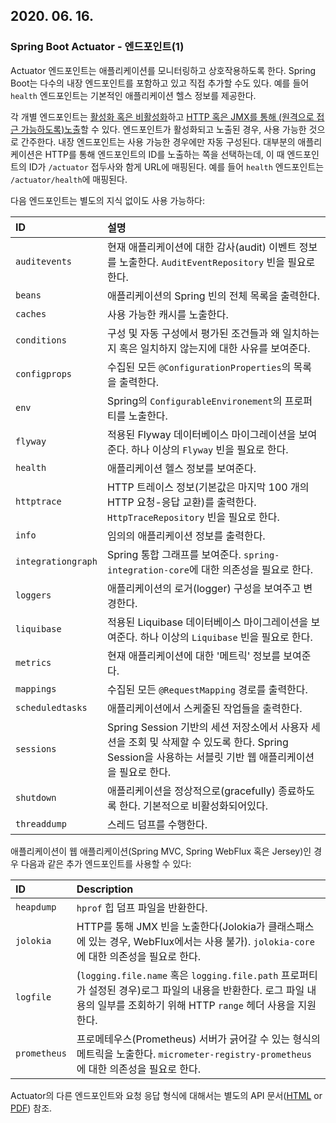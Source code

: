 ## 2020. 06. 16. 

### Spring Boot Actuator - 엔드포인트(1)

Actuator 엔드포인트는 애플리케이션를 모니터링하고 상호작용하도록 한다. Spring Boot는 다수의 내장 엔드포인트를 포함하고 있고 직접 추가할 수도 있다. 예를 들어 `health` 엔드포인트는 기본적인 애플리케이션 헬스 정보를 제공한다.

각 개별 엔드포인트는 [활성화 혹은 비활성화][endpoint-enabled-or-disabled]하고 [HTTP 혹은 JMX를 통해 (원격으로 접근 가능하도록)노출][endpoint-exposed-via-http-or-jmx]할 수 있다. 엔드포인트가 활성화되고 노출된 경우, 사용 가능한 것으로 간주한다. 내장 엔드포인트는 사용 가능한 경우에만 자동 구성된다. 대부분의 애플리케이션은 HTTP를 통해 엔드포인트의 ID를 노출하는 쪽을 선택하는데, 이 때 엔드포인트의 ID가 `/actuator` 접두사와 함게 URL에 매핑된다. 예를 들어 `health` 엔드포인트는 `/actuator/health`에 매핑된다.

다음 엔드포인트는 별도의 지식 없이도 사용 가능하다:

| ID                 | 설명                                                         |
| :----------------- | :----------------------------------------------------------- |
| `auditevents`      | 현재 애플리케이션에 대한 감사(audit) 이벤트 정보를 노출한다. `AuditEventRepository` 빈을 필요로 한다. |
| `beans`            | 애플리케이션의 Spring 빈의 전체 목록을 출력한다.             |
| `caches`           | 사용 가능한 캐시를 노출한다.                                 |
| `conditions`       | 구성 및 자동 구성에서 평가된 조건들과 왜 일치하는지 혹은 일치하지 않는지에 대한 사유를 보여준다. |
| `configprops`      | 수집된 모든 `@ConfigurationProperties`의 목록을 출력한다.    |
| `env`              | Spring의 `ConfigurableEnvironement`의 프로퍼티를 노출한다.   |
| `flyway`           | 적용된 Flyway 데이터베이스 마이그레이션을 보여준다. 하나 이상의 `Flyway` 빈을 필요로 한다. |
| `health`           | 애플리케이션 헬스 정보를 보여준다.                           |
| `httptrace`        | HTTP 트레이스 정보(기본값은 마지막 100 개의 HTTP 요청-응답 교환)를 출력한다. `HttpTraceRepository` 빈을 필요로 한다. |
| `info`             | 임의의 애플리케이션 정보를 출력한다.                         |
| `integrationgraph` | Spring 통합 그래프를 보여준다. `spring-integration-core`에 대한 의존성을 필요로 한다. |
| `loggers`          | 애플리케이션의 로거(logger) 구성을 보여주고 변경한다.        |
| `liquibase`        | 적용된 Liquibase 데이터베이스 마이그레이션을 보여준다. 하나 이상의 `Liquibase` 빈을 필요로 한다. |
| `metrics`          | 현재 애플리케이션에 대한 '메트릭' 정보를 보여준다.           |
| `mappings`         | 수집된 모든 `@RequestMapping` 경로를 출력한다.               |
| `scheduledtasks`   | 애플리케이션에서 스케줄된 작업들을 출력한다.                 |
| `sessions`         | Spring Session 기반의 세션 저장소에서 사용자 세션을 조회 및 삭제할 수 있도록 한다. Spring Session을 사용하는 서블릿 기반 웹 애플리케이션을 필요로 한다. |
| `shutdown`         | 애플리케이션을 정상적으로(gracefully) 종료하도록 한다. 기본적으로 비활성화되어있다. |
| `threaddump`       | 스레드 덤프를 수행한다.                                      |

애플리케이션이 웹 애플리케이션(Spring MVC, Spring WebFlux 혹은 Jersey)인 경우 다음과 같은 추가 엔드포인트를 사용할 수 있다:

| ID           | Description                                                  |
| :----------- | :----------------------------------------------------------- |
| `heapdump`   | `hprof` 힙 덤프 파일을 반환한다.                             |
| `jolokia`    | HTTP를 통해 JMX 빈을 노출한다(Jolokia가 클래스패스에 있는 경우, WebFlux에서는 사용 불가). `jolokia-core`에 대한 의존성을 필요로 한다. |
| `logfile`    | (`logging.file.name` 혹은 `logging.file.path` 프로퍼티가 설정된 경우)로그 파일의 내용을 반환한다. 로그 파일 내용의 일부를 조회하기 위해 HTTP `range` 헤더 사용을 지원한다. |
| `prometheus` | 프로메테우스(Prometheus) 서버가 긁어갈 수 있는 형식의 메트릭을 노출한다. `micrometer-registry-prometheus`에 대한 의존성을 필요로 한다. |

Actuator의 다른 엔드포인트와 요청 응답 형식에 대해서는 별도의 API 문서([HTML](https://docs.spring.io/spring-boot/docs/2.3.0.RELEASE/actuator-api/html/) or [PDF](https://docs.spring.io/spring-boot/docs/2.3.0.RELEASE/actuator-api/pdf/spring-boot-actuator-web-api.pdf)) 참조.



[endpoint-enabled-or-disabled]: https://docs.spring.io/spring-boot/docs/2.3.0.RELEASE/reference/html/production-ready-features.html#production-ready-endpoints-enabling-endpoints
[endpoint-exposed-via-http-or-jmx]: https://docs.spring.io/spring-boot/docs/2.3.0.RELEASE/reference/html/production-ready-features.html#production-ready-endpoints-exposing-endpoints